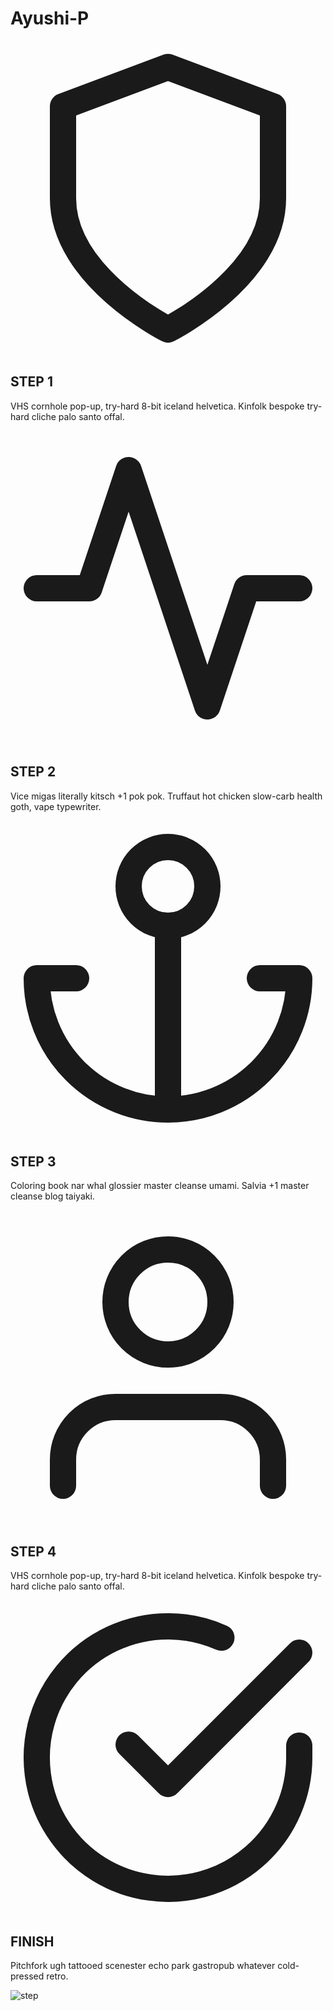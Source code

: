 # Ayushi-P
<section class="text-gray-600 body-font">
  <div class="container px-5 py-24 mx-auto flex flex-wrap">
    <div class="flex flex-wrap w-full">
      <div class="lg:w-2/5 md:w-1/2 md:pr-10 md:py-6">
        <div class="flex relative pb-12">
          <div class="h-full w-10 absolute inset-0 flex items-center justify-center">
            <div class="h-full w-1 bg-gray-200 pointer-events-none"></div>
          </div>
          <div class="flex-shrink-0 w-10 h-10 rounded-full bg-indigo-500 inline-flex items-center justify-center text-white relative z-10">
            <svg fill="none" stroke="currentColor" stroke-linecap="round" stroke-linejoin="round" stroke-width="2" class="w-5 h-5" viewBox="0 0 24 24">
              <path d="M12 22s8-4 8-10V5l-8-3-8 3v7c0 6 8 10 8 10z"></path>
            </svg>
          </div>
          <div class="flex-grow pl-4">
            <h2 class="font-medium title-font text-sm text-gray-900 mb-1 tracking-wider">STEP 1</h2>
            <p class="leading-relaxed">VHS cornhole pop-up, try-hard 8-bit iceland helvetica. Kinfolk bespoke try-hard cliche palo santo offal.</p>
          </div>
        </div>
        <div class="flex relative pb-12">
          <div class="h-full w-10 absolute inset-0 flex items-center justify-center">
            <div class="h-full w-1 bg-gray-200 pointer-events-none"></div>
          </div>
          <div class="flex-shrink-0 w-10 h-10 rounded-full bg-indigo-500 inline-flex items-center justify-center text-white relative z-10">
            <svg fill="none" stroke="currentColor" stroke-linecap="round" stroke-linejoin="round" stroke-width="2" class="w-5 h-5" viewBox="0 0 24 24">
              <path d="M22 12h-4l-3 9L9 3l-3 9H2"></path>
            </svg>
          </div>
          <div class="flex-grow pl-4">
            <h2 class="font-medium title-font text-sm text-gray-900 mb-1 tracking-wider">STEP 2</h2>
            <p class="leading-relaxed">Vice migas literally kitsch +1 pok pok. Truffaut hot chicken slow-carb health goth, vape typewriter.</p>
          </div>
        </div>
        <div class="flex relative pb-12">
          <div class="h-full w-10 absolute inset-0 flex items-center justify-center">
            <div class="h-full w-1 bg-gray-200 pointer-events-none"></div>
          </div>
          <div class="flex-shrink-0 w-10 h-10 rounded-full bg-indigo-500 inline-flex items-center justify-center text-white relative z-10">
            <svg fill="none" stroke="currentColor" stroke-linecap="round" stroke-linejoin="round" stroke-width="2" class="w-5 h-5" viewBox="0 0 24 24">
              <circle cx="12" cy="5" r="3"></circle>
              <path d="M12 22V8M5 12H2a10 10 0 0020 0h-3"></path>
            </svg>
          </div>
          <div class="flex-grow pl-4">
            <h2 class="font-medium title-font text-sm text-gray-900 mb-1 tracking-wider">STEP 3</h2>
            <p class="leading-relaxed">Coloring book nar whal glossier master cleanse umami. Salvia +1 master cleanse blog taiyaki.</p>
          </div>
        </div>
        <div class="flex relative pb-12">
          <div class="h-full w-10 absolute inset-0 flex items-center justify-center">
            <div class="h-full w-1 bg-gray-200 pointer-events-none"></div>
          </div>
          <div class="flex-shrink-0 w-10 h-10 rounded-full bg-indigo-500 inline-flex items-center justify-center text-white relative z-10">
            <svg fill="none" stroke="currentColor" stroke-linecap="round" stroke-linejoin="round" stroke-width="2" class="w-5 h-5" viewBox="0 0 24 24">
              <path d="M20 21v-2a4 4 0 00-4-4H8a4 4 0 00-4 4v2"></path>
              <circle cx="12" cy="7" r="4"></circle>
            </svg>
          </div>
          <div class="flex-grow pl-4">
            <h2 class="font-medium title-font text-sm text-gray-900 mb-1 tracking-wider">STEP 4</h2>
            <p class="leading-relaxed">VHS cornhole pop-up, try-hard 8-bit iceland helvetica. Kinfolk bespoke try-hard cliche palo santo offal.</p>
          </div>
        </div>
        <div class="flex relative">
          <div class="flex-shrink-0 w-10 h-10 rounded-full bg-indigo-500 inline-flex items-center justify-center text-white relative z-10">
            <svg fill="none" stroke="currentColor" stroke-linecap="round" stroke-linejoin="round" stroke-width="2" class="w-5 h-5" viewBox="0 0 24 24">
              <path d="M22 11.08V12a10 10 0 11-5.93-9.14"></path>
              <path d="M22 4L12 14.01l-3-3"></path>
            </svg>
          </div>
          <div class="flex-grow pl-4">
            <h2 class="font-medium title-font text-sm text-gray-900 mb-1 tracking-wider">FINISH</h2>
            <p class="leading-relaxed">Pitchfork ugh tattooed scenester echo park gastropub whatever cold-pressed retro.</p>
          </div>
        </div>
      </div>
      <img class="lg:w-3/5 md:w-1/2 object-cover object-center rounded-lg md:mt-0 mt-12" src="https://dummyimage.com/1200x500" alt="step">
    </div>
  </div>
</section>
